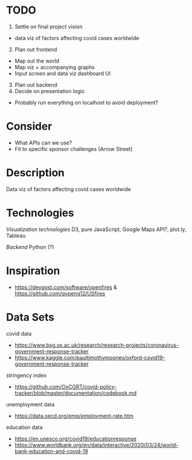 # TODO
1. Settle on final project vision
  - data viz of factors affecting covid cases worldwide
2. Plan out frontend
  - Map out the world
  - Map viz + accompanying graphs
  - Input screen and data viz dashboard UI
3. Plan out backend
5. Decide on presentation logic
  - Probably run everything on localhost to avoid deployment?

# Consider
- What APIs can we use?
- Fit to specific sponsor challenges (Arrow Street)

# Description
Data viz of factors affecting covid cases worldwide

# Technologies

*Visualization technologies*
D3, pure JavaScript, Google Maps API?, plot.ly, Tableau

*Backend*
Python (?)

# Inspiration
 - https://devpost.com/software/openfires & https://github.com/qypeng12/USfires

# Data Sets
covid data
 - https://www.bsg.ox.ac.uk/research/research-projects/coronavirus-government-response-tracker
 - https://www.kaggle.com/paultimothymooney/oxford-covid19-government-response-tracker
 
 stringency index
 - https://github.com/OxCGRT/covid-policy-tracker/blob/master/documentation/codebook.md
 
 unemployment data
 - https://data.oecd.org/emp/employment-rate.htm
 
 education data
 - https://en.unesco.org/covid19/educationresponse
 - https://www.worldbank.org/en/data/interactive/2020/03/24/world-bank-education-and-covid-19
